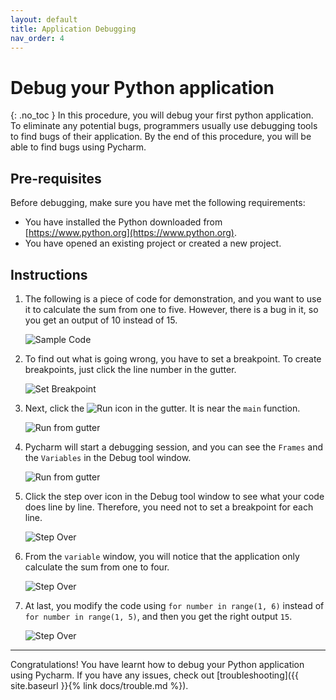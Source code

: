 ```yaml
---
layout: default
title: Application Debugging
nav_order: 4
---
```


# Debug your Python application
{: .no_toc }
In this procedure, you will debug your first python application. To eliminate any potential bugs, programmers usually use debugging tools to find bugs of their application. By the end of this procedure, you will be able to find bugs using Pycharm.

## Pre-requisites
Before debugging, make sure you have met the following requirements:
* You have installed the Python downloaded from [https://www.python.org](https://www.python.org).
* You have opened an existing project or created a new project.

## Instructions
1. The following is a piece of code for demonstration, and you want to use it to calculate the sum from one to five. However, there is a bug in it, so you get an output of 10 instead of 15.

    ![Sample Code](../../assets/images/docs/debug/foo.png "Sample Code")

2. To find out what is going wrong, you have to set a breakpoint. To create breakpoints, just click the line number in the gutter.

    ![Set Breakpoint](../../assets/images/docs/debug/breakpoint.png "Set Breakpoint")

3. Next, click the ![Run](../../assets/images/docs/debug/run.png "Run") icon in the gutter. It is near the ```main``` function.

    ![Run from gutter](../../assets/images/docs/debug/run_from_gutter.png "Run from gutter")

4. Pycharm will start a debugging session, and you can see the ```Frames``` and the ```Variables``` in the Debug tool window.

    ![Run from gutter](../../assets/images/docs/debug/debug_tool.png "Run from gutter")

5. Click the step over icon in the Debug tool window to see what your code does line by line. Therefore, you need not to set a breakpoint for each line.

    ![Step Over](../../assets/images/docs/debug/step_over.png "Run")

6. From the ```variable``` window, you will notice that the application only calculate the sum from one to four.

    ![Step Over](../../assets/images/docs/debug/sum.png "Run")

7. At last, you modify the code using ```for number in range(1, 6)``` instead of ```for number in range(1, 5)```, and then you get the right output ```15```.

    ![Step Over](../../assets/images/docs/debug/fixed.png "Run")

---
Congratulations! You have learnt how to debug your Python application using Pycharm. If you have any issues, check out [troubleshooting]({{ site.baseurl }}{% link docs/trouble.md %}).